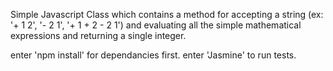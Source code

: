 Simple Javascript Class which contains a method for accepting
 a string (ex: '+ 1 2', '- 2 1', '+ 1 + 2 - 2 1') and evaluating
 all the simple mathematical expressions and returning a single integer.

enter 'npm install' for dependancies first.
enter 'Jasmine' to run tests.
